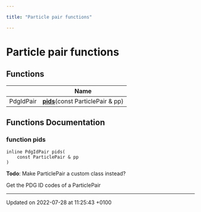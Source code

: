 ```yaml
---

title: "Particle pair functions"

---
```


# Particle pair functions



## Functions

|                | Name           |
| -------------- | -------------- |
| PdgIdPair | **[pids](http://example.org/modules/group__particleutils__pair/#function-pids)**(const ParticlePair & pp) |


## Functions Documentation

### function pids

```
inline PdgIdPair pids(
    const ParticlePair & pp
)
```


**Todo**: Make ParticlePair a custom class instead? 

Get the PDG ID codes of a ParticlePair 






-------------------------------

Updated on 2022-07-28 at 11:25:43 +0100